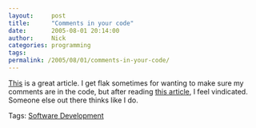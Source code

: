 ```yaml
---
layout:     post
title:      "Comments in your code"
date:       2005-08-01 20:14:00
author:     Nick
categories: programming
tags:  
permalink: /2005/08/01/comments-in-your-code/
---
```

[This](http://particletree.com/features/successful-strategies-for-commenting-your-code) is a great article. I get flak sometimes for wanting to make sure my comments are in the code, but after reading [ this article](http://particletree.com/features/successful-strategies-for-commenting-your-code), I feel vindicated. Someone else out there thinks like I do.  
  
Tags: [Software Development](http://technorati.com/tag/software%20development)  

